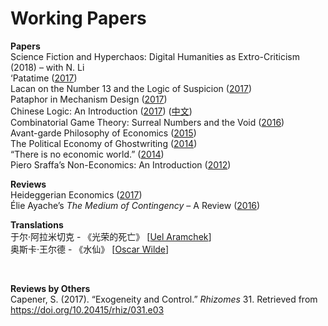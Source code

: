 # Working Papers

<b>Papers</b>
<br>Science Fiction and Hyperchaos: Digital Humanities as Extro-Criticism (2018) – with N. Li
<br>‘Patatime (<a href="https://github.com/gjoncas/Working-Papers/blob/master/patatime.pdf">2017</a>)
<br>Lacan on the Number 13 and the Logic of Suspicion (<a href="https://github.com/gjoncas/Working-Papers/blob/master/thirteen.pdf">2017</a>)
<br>Pataphor in Mechanism Design (<a href="https://github.com/gjoncas/Working-Papers/blob/master/pataphor.pdf">2017</a>)
<br>Chinese Logic: An Introduction (<a href="https://github.com/gjoncas/Working-Papers/blob/master/chinese%20logic.pdf">2017</a>) (<a href="https://github.com/gjoncas/Working-Papers/blob/master/%E4%B8%AD%E5%9B%BD%E9%80%BB%E8%BE%91.pdf">中文</a>)
<br>Combinatorial Game Theory: Surreal Numbers and the Void (<a href="https://github.com/gjoncas/Working-Papers/blob/master/combinatorial%20games.pdf">2016</a>)
<br>Avant-garde Philosophy of Economics (<a href="https://github.com/gjoncas/Working-Papers/blob/master/avant-garde.pdf">2015</a>)
<br>The Political Economy of Ghostwriting (<a href="https://github.com/gjoncas/Working-Papers/blob/master/ghostwriting.pdf">2014</a>)
<br>“There is no economic world.” (<a href="https://github.com/gjoncas/Working-Papers/blob/master/no%20economic%20world.pdf">2014</a>)
<br>Piero Sraffa’s Non-Economics: An Introduction (<a href="https://github.com/gjoncas/Working-Papers/blob/master/sraffa.pdf">2012</a>)

<b>Reviews</b>
<br>Heideggerian Economics (<a href="https://github.com/gjoncas/Working-Papers/blob/master/heidegger.pdf">2017</a>)
<br>Élie Ayache’s <em>The Medium of Contingency</em> – A Review (<a href="https://github.com/gjoncas/Working-Papers/blob/master/ayache%20review.pdf">2016</a>)

<b>Translations</b>
<br>于尔·阿拉米切克 - 《光荣的死亡</a>》 [<a href="https://github.com/gjoncas/Working-Papers/blob/master/%E5%85%89%E8%8D%A3%E7%9A%84%E6%AD%BB%E4%BA%A1.pdf">Uel Aramchek</a>]
<br>奥斯卡·王尔德 - 《水仙》 [<a href="https://github.com/gjoncas/Working-Papers/blob/master/%E6%B0%B4%E4%BB%99.pdf">Oscar Wilde</a>]

<br> 

<b>Reviews by Others</b>
<br>Capener, S. (2017). “Exogeneity and Control.” <i>Rhizomes</i> 31. Retrieved from https://doi.org/10.20415/rhiz/031.e03
